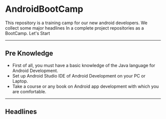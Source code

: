 # AndroidBootCamp
This repository is a training camp for our new android developers. We collect some major headlines In a complete project repositories as a BootCamp. Let's Start

---

## Pre Knowledge
* First of all, you must have a basic knowledge of the Java language for Android Development.
* Set up Android Studio IDE of Android Development on your PC or Laptop.
* Take a course or any book on Android app development with which you are comfortable.

---

## Headlines
